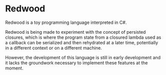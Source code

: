 # Redwood
Redwood is a toy programming language interpreted in C#.

Redwood is being made to experiment with the concept of persisted closures,
which is where the program state from a closured lambda used as a callback can
be serialized and then rehydrated at a later time, potentially in a different
context or on a different machine.

However, the development of this language is still in early development and it
lacks the groundwork necessary to implement these features at the moment.
